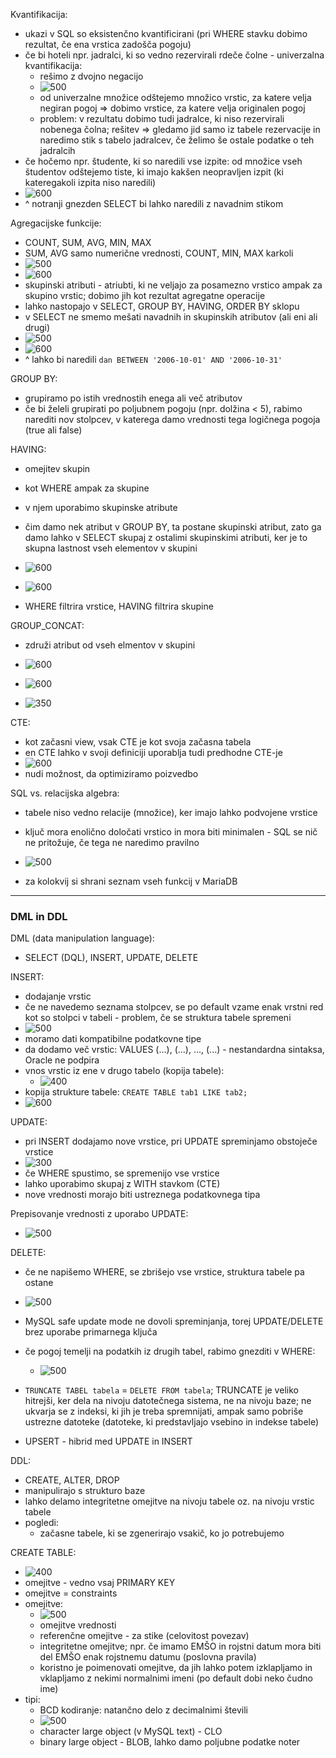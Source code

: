 Kvantifikacija:
- ukazi v SQL so eksistenčno kvantificirani (pri WHERE stavku dobimo rezultat, če ena vrstica zadošča pogoju)
- če bi hoteli npr. jadralci, ki so vedno rezervirali rdeče čolne - univerzalna kvantifikacija:
	- rešimo z dvojno negacijo
	- ![500](Pasted%20image%2020240321143831.png)
	- od univerzalne množice odštejemo množico vrstic, za katere velja negiran pogoj => dobimo vrstice, za katere velja originalen pogoj
	- problem: v rezultatu dobimo tudi jadralce, ki niso rezervirali nobenega čolna; rešitev => gledamo jid samo iz tabele rezervacije in naredimo stik s tabelo jadralcev, če želimo še ostale podatke o teh jadralcih
- če hočemo npr. študente, ki so naredili vse izpite: od množice vseh študentov odštejemo tiste, ki imajo kakšen neopravljen izpit (ki kateregakoli izpita niso naredili)
- ![600](Pasted%20image%2020240321144624.png)
- ^ notranji gnezden SELECT bi lahko naredili z navadnim stikom

Agregacijske funkcije:
- COUNT, SUM, AVG, MIN, MAX
- SUM, AVG samo numerične vrednosti, COUNT, MIN, MAX karkoli
- ![500](Pasted%20image%2020240321145212.png)
- ![600](Pasted%20image%2020240321145613.png)
- skupinski atributi - atriubti, ki ne veljajo za posamezno vrstico ampak za skupino vrstic; dobimo jih kot rezultat agregatne operacije
- lahko nastopajo v SELECT, GROUP BY, HAVING, ORDER BY sklopu
- v SELECT ne smemo mešati navadnih in skupinskih atributov (ali eni ali drugi)
- ![500](Pasted%20image%2020240321150310.png)
- ![600](Pasted%20image%2020240321151956.png)
- ^ lahko bi naredili `dan BETWEEN '2006-10-01' AND '2006-10-31'`

GROUP BY:
- grupiramo po istih vrednostih enega ali več atributov
- če bi želeli grupirati po poljubnem pogoju (npr. dolžina < 5), rabimo narediti nov stolpcev, v katerega damo vrednosti tega logičnega pogoja (true ali false)

HAVING:
- omejitev skupin
- kot WHERE ampak za skupine
- v njem uporabimo skupinske atribute
- čim damo nek atribut v GROUP BY, ta postane skupinski atribut, zato ga damo lahko v SELECT skupaj z ostalimi skupinskimi atributi, ker je to skupna lastnost vseh elementov v skupini
- ![600](Pasted%20image%2020240321152848.png)

- ![600](Pasted%20image%2020240321153128.png)

- WHERE filtrira vrstice, HAVING filtrira skupine

GROUP_CONCAT:
- združi atribut od vseh elmentov v skupini
- ![600](Pasted%20image%2020240321153740.png)

- ![600](Pasted%20image%2020240321154007.png)

- ![350](Pasted%20image%2020240321154636.png)

CTE:
- kot začasni view, vsak CTE je kot svoja začasna tabela
- en CTE lahko v svoji definiciji uporablja tudi predhodne CTE-je
- ![600](Pasted%20image%2020240321155032.png)
- nudi možnost, da optimiziramo poizvedbo

SQL vs. relacijska algebra:
- tabele niso vedno relacije (množice), ker imajo lahko podvojene vrstice
- ključ mora enolično določati vrstico in mora biti minimalen - SQL se nič ne pritožuje, če tega ne naredimo pravilno
- ![500](Pasted%20image%2020240321155522.png)

- za kolokvij si shrani seznam vseh funkcij v MariaDB

---

### DML in DDL

DML (data manipulation language):
- SELECT (DQL), INSERT, UPDATE, DELETE

INSERT:
- dodajanje vrstic
- če ne navedemo seznama stolpcev, se po default vzame enak vrstni red kot so stolpci v tabeli - problem, če se struktura tabele spremeni
- ![500](Pasted%20image%2020240321162020.png)
- moramo dati kompatibilne podatkovne tipe
- da dodamo več vrstic: VALUES (...), (...), ..., (...) - nestandardna sintaksa, Oracle ne podpira
- vnos vrstic iz ene v drugo tabelo (kopija tabele):
	- ![400](Pasted%20image%2020240321162617.png)
- kopija strukture tabele: `CREATE TABLE tab1 LIKE tab2;`
- ![600](Pasted%20image%2020240321162748.png)

UPDATE:
- pri INSERT dodajamo nove vrstice, pri UPDATE spreminjamo obstoječe vrstice
- ![300](Pasted%20image%2020240321163037.png)
- če WHERE spustimo, se spremenijo vse vrstice
- lahko uporabimo skupaj z WITH stavkom (CTE)
- nove vrednosti morajo biti ustreznega podatkovnega tipa

Prepisovanje vrednosti z uporabo UPDATE:
- ![500](Pasted%20image%2020240321163448.png)

DELETE:
- če ne napišemo WHERE, se zbrišejo vse vrstice, struktura tabele pa ostane
- ![500](Pasted%20image%2020240321163720.png)
- MySQL safe update mode ne dovoli spreminjanja, torej UPDATE/DELETE brez uporabe primarnega ključa
- če pogoj temelji na podatkih iz drugih tabel, rabimo gnezditi v WHERE:
	- ![500](Pasted%20image%2020240321163833.png)
- `TRUNCATE TABEL tabela` = `DELETE FROM tabela`; TRUNCATE je veliko hitrejši, ker dela na nivoju datotečnega sistema, ne na nivoju baze; ne ukvarja se z indeksi, ki jih je treba spremnijati, ampak samo pobriše ustrezne datoteke (datoteke, ki predstavljajo vsebino in indekse tabele)

- UPSERT - hibrid med UPDATE in INSERT

DDL:
- CREATE, ALTER, DROP
- manipulirajo s strukturo baze
- lahko delamo integritetne omejitve na nivoju tabele oz. na nivoju vrstic tabele
- pogledi:
	- začasne tabele, ki se zgenerirajo vsakič, ko jo potrebujemo

CREATE TABLE:
- ![400](Pasted%20image%2020240321164831.png)
- omejitve - vedno vsaj PRIMARY KEY
- omejitve = constraints
- omejitve:
	- ![500](Pasted%20image%2020240321165204.png)
	- omejitve vrednosti
	- referenčne omejitve - za stike (celovitost povezav)
	- integritetne omejitve; npr. če imamo EMŠO in rojstni datum mora biti del EMŠO enak rojstnemu datumu (poslovna pravila)
	- koristno je poimenovati omejitve, da jih lahko potem izklapljamo in vklapljamo z nekimi normalnimi imeni (po default dobi neko čudno ime)
- tipi:
	- BCD kodiranje: natančno delo z decimalnimi števili
	- ![500](Pasted%20image%2020240321165400.png)
	- character large object (v MySQL text) - CLO
	- binary large object - BLOB, lahko damo poljubne podatke noter
